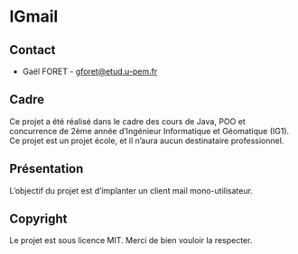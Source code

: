 # IGmail

## Contact
- Gaël FORET - <gforet@etud.u-pem.fr>

## Cadre
Ce projet a été réalisé dans le cadre des cours de Java, POO et concurrence de 2ème année d’Ingénieur Informatique et Géomatique (IG1).
Ce projet est un projet école, et il n’aura aucun destinataire professionnel.

## Présentation
L’objectif du projet est d’implanter un client mail mono-utilisateur.

## Copyright
Le projet est sous licence MIT. Merci de bien vouloir la respecter.